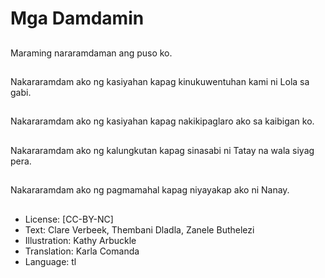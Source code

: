 # Mga Damdamin

##
Maraming nararamdaman ang puso ko. 

##
Nakararamdam ako ng kasiyahan kapag kinukuwentuhan kami ni Lola sa gabi.

##
Nakararamdam ako ng kasiyahan kapag nakikipaglaro ako sa kaibigan ko.

##
Nakararamdam ako ng kalungkutan kapag sinasabi ni Tatay na wala siyag pera.

##
Nakararamdam ako ng pagmamahal kapag niyayakap ako ni Nanay.

##
* License: [CC-BY-NC]
* Text: Clare Verbeek, Thembani Dladla, Zanele Buthelezi
* Illustration: Kathy Arbuckle
* Translation: Karla Comanda
* Language: tl

